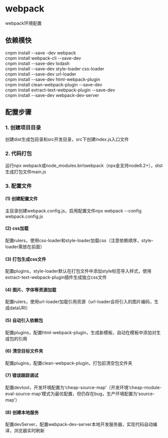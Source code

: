 # webpack
webpack环境配置   
## 依赖模快
cnpm install --save -dev webpack      
cnpm install webpack-cli --save-dev     
cnpm install --save-dev lodash     
cnpm install --save-dev style-loader css-loader    
cnpm install --save-dev url-loader  
cnpm install --save-dev html-webpack-plugin   
cnpm install clean-webpack-plugin --save-dev   
cnpm install extract-text-webpack-plugin  --save-dev  
cnpm install --save-dev webpack-dev-server
## 配置步骤  
### 1. 创建项目目录
创建dist生成包目录和src开发目录，src下创建index.js入口文件
### 2. 代码打包
运行npx webpack或node_modules\.bin\webpack（npx金支持node8.2+），dist生成打包文件main.js    
### 3. 配置文件
#### (1) 创建配置文件
主目录创建webpack.config.js，启用配置文件npx webpack --config webpack.config.js  
#### (2) css加载
配置rulers，使用css-loader和style-loader加载css（注意依赖顺序，style-loader需放在前面）  
#### (3) 打包生成css文件  
配置plugins，style-loader默认在打包文件中添加style标签导入样式，使用extract-text-webpack-plugin插件生成独立css文件    
#### (4) 图片、字体等资源加载
配置rulers，使用url-loader加载引用资源（url-loader会将引入的图片编码，生成dataURl）      
#### (5) 自动引入依赖包
配置plugins，配置html-webpack-plugin，生成新模板，自动在模板中添加对生成包的引用      
#### (6) 清空目标文件夹
配置plugins，配置clean-webpack-plugin，打包前清空包文件夹      
#### (7) 错误跟踪调试  
配置devtool，开发环境配置为‘cheap-source-map’（开发环境‘cheap-module-eval-source-map’模式为最优配置，但仍存在bug，生产环境配置为‘source-map’）          
#### (8) 创建本地服务    
配置devServer，配置webpack-dev-server本地开发服务器，实现代码自动编译，浏览器实时刷新           




